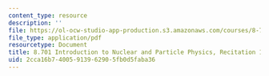 ```yaml
---
content_type: resource
description: ''
file: https://ol-ocw-studio-app-production.s3.amazonaws.com/courses/8-701-introduction-to-nuclear-and-particle-physics-fall-2020/2cca16b74005913962905fb0d5faba36_MIT8_701f20_rec19_slon.pdf
file_type: application/pdf
resourcetype: Document
title: 8.701 Introduction to Nuclear and Particle Physics, Recitation 19 Solutions
uid: 2cca16b7-4005-9139-6290-5fb0d5faba36
---
```

